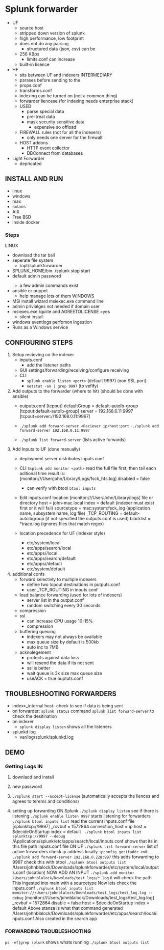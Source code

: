 # Splunk forwarder
- UF
    - source host
    - stripped down version of splunk
    - high performance, low footprint
    - does not do any parsing
        - structured data (json, csv) can be
    - 256 KBps 
        - limits.conf can increase
    - built-in lisence 
- HF
    - sits between UF and indexers INTERMEDIARY
    - parases before sending to the 
    - props.conf
    - transforms.conf
    - indexing can be turned on (not a common thing)
    - forwarder liencese (for indexing needs enterprise stack)
    - USED
        - parse special data
        - pre-treat data
        - mask security sensitive data
            - expensive so offload
    - FIREWALL rules (not for all the indexers)
        - only needs one server for the firewall
    - HOST addons 
        - HTTP event collector
        - DBConnect from databases
- Light Forwarder   
    - depricated

## INSTALL AND RUN
- linux
- windows
- max
- solaris
- AIX
- Free BSD
- inside docker 
### Steps
LINUX
- download the tar ball
- seperate file system 
    - /opt/splunkforwarder
- SPLUNK_HOME/bin ./splunk stop start
- default admin password <changeme>
    - a few admin commands exist
- ansible or puppet
    - help manage lots of them
WINDOWS
- MSI install wizard msiexec.exe command line
- admin privialges not needed if domain user
- msiexec.exe /quiite and AGREETOLICENSE =yes
    - silent install
- windows eventlogs perfomon ingestion
- Runs as a Windows service

## CONFIGURING STEPS
1. Setup recieving on the indexer
    - inputs.conf
        - add the listener paths
    - GUI settings/forwarding/receiving/configure receiving
    - CLI 
        - `splunk enable listen <port>` (default 9997) (non SSL port)
        - `netstat -an | grep 9997` (to vefify)
2. Add outputs to the forwarder (where to hit) (should be done with ansible)
    - outputs.conf
        [tcpout]
        defaultGroup = default-autolb-group
        [tcpout:default-autolb-group]
        server = 192.168.0.11:9997 
        [tcpout=server://192.168.0.11:9997]

    - `./splunk add forward-server <Reciever ip/host:port`
        -`./splunk add forward-server 192.168.0.11:9997`
    - `./splunk list forward-server` (lists active forwards)
3. Add Inputs to UF (done manually)
    - deployment server distributes inputs.conf
    - CLI
        `Ssplunk add monitor <path>` read the full file first, then tail each aditional time
        result is:
        [monitor:///User/john/Library/Logs/fsck_hfs.log]
        disabled = false
        - can verify with btool
            `btool inputs `
    - Edit inputs.conf location 
        [monitor:///User/John/Library/logs] file or directory
        host = john-mac.local
        index = default (indexer must exist first or it will fail)
        sourcetype = mac:system:fsck_log (application name, subsystem name, log file)
        _TCP_ROUTING = default-autolbgroup (if not specified the outputs.conf is used)
        blacklist = *trace.log (ignores files that match regex)

    - location precedence for UF (indexer style)
        - etc/system/local
        - etc/apps/search/local
        - etc/apps/<appname>/local
        - etc/apps/search/default
        - etc/apps/<appname>/default
        - etc/system/default
4. additional confs
    - forward selectivly to multiple indexers
        - define two tcpout destinations in putputs.conf
        - user _TCP_ROUTING in inputs.conf
    - load balance forwarding (used for lots of indexers)
        - server list in the output.conf
        - random switching every 30 seconds
    - compression
    - ssl 
        - can increase CPU usage 10-15%
        - compression
    - buffering queuing
        - indexers may not always be available
        - max queue size by default is 500kb
        - auto inc to 7MB
    - acknolegement 
        - protects against data loss
        - will resend the data if its not sent
        - ssl is better
        - wait queue is 3x size max queue size
        - useACK = true ouptuts.conf
    
## TROUBLESHOOTING FORWARDERS
- index=_internal host-<host> check to see if data is being sent
- on forwarder:
    `splunk status` command
    `splunk list forward-server` to check the desitination
- on indexer
    - `splunk display listen` shows all the listeners
- splunkd log
    - var/log/splunk/splunkd.log

## DEMO
### Getting Logs IN
1. downlaod and install
2. new password
3. `./splunk start --accept-license` (automatically accepts the liences and agrees to terems and conditions)

4. setting up forwarding
ON Splunk
`./splunk display listen` see if there is listening
`./splunk enable listen 9997` starts listening for forwarders
`./splunk btool inputs list` read the current inputs.conf file 
    [splunktcp://9997]
    _rcvbuf = 1572864
    connection_host = ip
    host = $decideOnStartup
    index = default
` ./splunk btool inputs list splunktcp://9997 --debug`
    /Applications/splunk/etc/apps/search/local/inputs.conf 
    shows that its in this file path inputs.conf file
ON UF
`./splunk list forward-server` list of active forwarders 
check ip address locally `ipconfig getifaddr en0`
`./splunk add forward-server 192.168.0.228:997` this adds forwarding to 9997
check this with btool
`./splunk btool outputs list`
/Users/johnblalock/Downloads/splunkforwarder/etc/system/local/outputs.conf  (location)
NOW ADD AN INPUT
`./splunk add monitor /Users/johnblalock/Downloads/test_logs/*.log` it will check the path
This ingested into main with a sourcetype
Now lets check the inputs.conf
`./splunk btool inputs list monitor:///Users/johnblalock/Downloads/test_logs/test_log.log --debug`
    [monitor:///Users/johnblalock/Downloads/test_logs/test_log.log]
    _rcvbuf = 1572864
    disable = false
    host = $decideOnStartup
    index = default
Above stanza is what that command generated
/Users/johnblalock/Downloads/splunkforwarder/etc/apps/search/local/inputs.conf
Also created in the search app

### FORWARDING TROUBLESHOOTING
`ps -ef|grep splunk`
shows whats running
`./splunk btool outputs list`